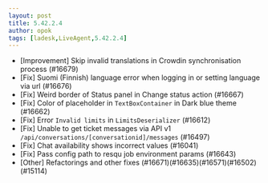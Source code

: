 ```yaml
---
layout: post
title: 5.42.2.4
author: opok
tags: [ladesk,LiveAgent,5.42.2.4]
---
```

- [Improvement] Skip invalid translations in Crowdin synchronisation process (#16679)
- [Fix] Suomi (Finnish) language error when logging in or setting language via url (#16676)
- [Fix] Weird border of Status panel in Change status action (#16667)
- [Fix] Color of placeholder in `TextBoxContainer` in Dark blue theme (#16662)
- [Fix] Error `Invalid limits` in `LimitsDeserializer` (#16612)
- [Fix] Unable to get ticket messages via API v1 `/api/conversations/[conversationid]/messages` (#16497)
- [Fix] Chat availability shows incorrect values (#16041)
- [Fix] Pass config path to resqu job environment params (#16643)
- [Other] Refactorings and other fixes (#16671)(#16635)(#16571)(#16502)(#15114)
